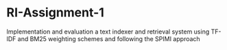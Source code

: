 # RI-Assignment-1
Implementation and evaluation a text indexer and retrieval system using TF-IDF and BM25 weighting schemes and following the SPIMI approach
